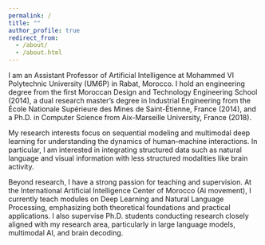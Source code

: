 ```yaml
---
permalink: /
title: ""
author_profile: true
redirect_from:
  - /about/
  - /about.html
---
```


I am an Assistant Professor of Artificial Intelligence at Mohammed VI Polytechnic University (UM6P) in Rabat, Morocco. I hold an engineering degree from the first Moroccan Design and Technology Engineering School (2014), a dual research master’s degree in Industrial Engineering from the École Nationale Supérieure des Mines de Saint-Étienne, France (2014), and a Ph.D. in Computer Science from Aix-Marseille University, France (2018).

My research interests focus on sequential modeling and multimodal deep learning for understanding the dynamics of human–machine interactions. In particular, I am interested in integrating structured data such as natural language and visual information with less structured modalities like brain activity.

Beyond research, I have a strong passion for teaching and supervision. At the International Artificial Intelligence Center of Morocco (Ai movement), I currently teach modules on Deep Learning and Natural Language Processing, emphasizing both theoretical foundations and practical applications. I also supervise Ph.D. students conducting research closely aligned with my research area, particularly in large language models, multimodal AI, and brain decoding.
